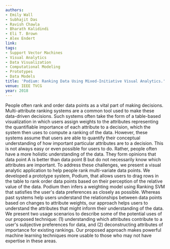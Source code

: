 ```yaml
---
authors:
- Emily Wall
- Subhajit Das
- Ravish Chawla
- Bharath Kalidindi
- Eli T. Brown
- Alex Endert
link:
tags:
- Support Vector Machines
- Visual Analytics
- Data Visualization
- Computational Modeling
- Prototypes
- Data Models
title: 'Podium: Ranking Data Using Mixed-Initiative Visual Analytics.'
venue: IEEE TVCG
year: 2018
---
```

People often rank and order data points as a vital part of making decisions. Multi-attribute ranking systems are a common tool used to make these data-driven decisions. Such systems often take the form of a table-based visualization in which users assign weights to the attributes representing the quantifiable importance of each attribute to a decision, which the system then uses to compute a ranking of the data. However, these systems assume that users are able to quantify their conceptual understanding of how important particular attributes are to a decision. This is not always easy or even possible for users to do. Rather, people often have a more holistic understanding of the data. They form opinions that data point A is better than data point B but do not necessarily know which attributes are important. To address these challenges, we present a visual analytic application to help people rank multi-variate data points. We developed a prototype system, Podium, that allows users to drag rows in the table to rank order data points based on their perception of the relative value of the data. Podium then infers a weighting model using Ranking SVM that satisfies the user's data preferences as closely as possible. Whereas past systems help users understand the relationships between data points based on changes to attribute weights, our approach helps users to understand the attributes that might inform their understanding of the data. We present two usage scenarios to describe some of the potential uses of our proposed technique: (1) understanding which attributes contribute to a user's subjective preferences for data, and (2) deconstructing attributes of importance for existing rankings. Our proposed approach makes powerful machine learning techniques more usable to those who may not have expertise in these areas.